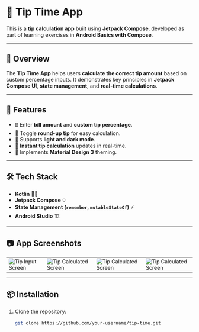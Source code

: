 # 💸 Tip Time App

This is a **tip calculation app** built using **Jetpack Compose**, developed as part of learning exercises in **Android Basics with Compose**.

---

## 📜 Overview
The **Tip Time App** helps users **calculate the correct tip amount** based on custom percentage inputs. It demonstrates key principles in **Jetpack Compose UI**, **state management**, and **real-time calculations**.

---

## 🚀 Features
- 🖩 Enter **bill amount** and **custom tip percentage**.
- 🔘 Toggle **round-up tip** for easy calculation.
- 🌙 Supports **light and dark mode**.
- 🧮 **Instant tip calculation** updates in real-time.
- 🎨 Implements **Material Design 3** theming.

---

## 🛠️ Tech Stack
- **Kotlin** 🧑‍💻
- **Jetpack Compose** 💡
- **State Management (`remember`, `mutableStateOf`)** ⚡
- **Android Studio** 🏗️

---

## 📷 App Screenshots

<table>
  <tr>
    <td><img src="![](.README_images/tipcalcullator home.png)" alt="Tip Input Screen" width="300"></td>
    <td><img src=".README_images/tipCalculatedScreen.png" alt="Tip Calculated Screen" width="300"></td>
    <td><img src="![](.README_images/billAmount.png)" alt="Tip Calculated Screen" width="300"></td>
    <td><img src="![](.README_images/tipPercentage.png)" alt="Tip Calculated Screen" width="300"></td>
  </tr>
</table>

---

## 📦 Installation
1. Clone the repository:
   ```bash
   git clone https://github.com/your-username/tip-time.git

